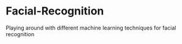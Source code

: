 Facial-Recognition
==================

Playing around with different machine learning techniques for facial recognition
